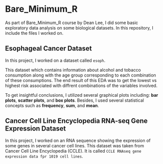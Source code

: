 # Bare_Minimum_R
As part of Bare_Minimum_R course by Dean Lee, I did some basic exploratory data analysis on some biological datasets. In this repository, I include the files I worked on. 

## Esophageal Cancer Dataset
In this project, I worked on a dataset called `esoph`.

This dataset which contains information about alcohol and tobacco consumption along with the age group corresponding to each combination of these consumptions. The end result of this EDA was to get the lowest vs highest risk associated with diffrent combinations of the variables involved.

To get insightful conclusions, I utilized several graphical plots including: **bar plots**, **scatter plots**, and **box plots**. Besides, I used several statistical concepts such as **frequency**, **sum**, and **mean**.

## Cancer Cell Line Encyclopedia RNA-seq Gene Expression Dataset
In this project, I worked on an RNA sequence showing the expression of some genes in several cancer cell lines. This dataset was taken from Cancer Cell Line Encyclopedia (CCLE). It is called `CCLE RNAseq gene expression data fpr 1019 cell lines`. 
